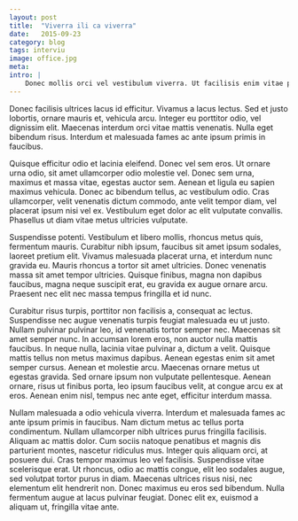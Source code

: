 ```yaml
---
layout: post
title:  "Viverra ili ca viverra"
date:   2015-09-23
category: blog
tags: interviu
image: office.jpg
meta:
intro: |
    Donec mollis orci vel vestibulum viverra. Ut facilisis enim vitae pellentesque rutrum. In eu justo ut mi imperdiet tristique. Nam consequat sollicitudin rhoncus. Aenean ornare, risus id vehicula ullamcorper, magna metus pellentesque sapien, at venenatis odio elit at nisl. Nunc semper accumsan mauris id euismod. Lorem ipsum dolor sit amet, consectetur adipiscing elit. Praesent pharetra varius neque, ac scelerisque diam ultrices quis. Nulla ultrices eros dui, a faucibus diam pharetra non. Nunc quis luctus risus. Donec quis quam auctor, dictum mauris mattis, molestie ex.
---
```

Donec facilisis ultrices lacus id efficitur. Vivamus a lacus lectus. Sed et justo lobortis, ornare mauris et, vehicula arcu. Integer eu porttitor odio, vel dignissim elit. Maecenas interdum orci vitae mattis venenatis. Nulla eget bibendum risus. Interdum et malesuada fames ac ante ipsum primis in faucibus.

Quisque efficitur odio et lacinia eleifend. Donec vel sem eros. Ut ornare urna odio, sit amet ullamcorper odio molestie vel. Donec sem urna, maximus et massa vitae, egestas auctor sem. Aenean et ligula eu sapien maximus vehicula. Donec ac bibendum tellus, ac vestibulum odio. Cras ullamcorper, velit venenatis dictum commodo, ante velit tempor diam, vel placerat ipsum nisi vel ex. Vestibulum eget dolor ac elit vulputate convallis. Phasellus ut diam vitae metus ultricies vulputate.

Suspendisse potenti. Vestibulum et libero mollis, rhoncus metus quis, fermentum mauris. Curabitur nibh ipsum, faucibus sit amet ipsum sodales, laoreet pretium elit. Vivamus malesuada placerat urna, et interdum nunc gravida eu. Mauris rhoncus a tortor sit amet ultricies. Donec venenatis massa sit amet tempor ultricies. Quisque finibus, magna non dapibus faucibus, magna neque suscipit erat, eu gravida ex augue ornare arcu. Praesent nec elit nec massa tempus fringilla et id nunc.

Curabitur risus turpis, porttitor non facilisis a, consequat ac lectus. Suspendisse nec augue venenatis turpis feugiat malesuada eu ut justo. Nullam pulvinar pulvinar leo, id venenatis tortor semper nec. Maecenas sit amet semper nunc. In accumsan lorem eros, non auctor nulla mattis faucibus. In neque nulla, lacinia vitae pulvinar a, dictum a velit. Quisque mattis tellus non metus maximus dapibus. Aenean egestas enim sit amet semper cursus. Aenean et molestie arcu. Maecenas ornare metus ut egestas gravida. Sed ornare ipsum non vulputate pellentesque. Aenean ornare, risus ut finibus porta, leo ipsum faucibus velit, at congue arcu ex at eros. Aenean enim nisl, tempus nec ante eget, efficitur interdum massa.

Nullam malesuada a odio vehicula viverra. Interdum et malesuada fames ac ante ipsum primis in faucibus. Nam dictum metus ac tellus porta condimentum. Nullam ullamcorper nibh ultrices purus fringilla facilisis. Aliquam ac mattis dolor. Cum sociis natoque penatibus et magnis dis parturient montes, nascetur ridiculus mus. Integer quis aliquam orci, at posuere dui. Cras tempor maximus leo vel facilisis. Suspendisse vitae scelerisque erat. Ut rhoncus, odio ac mattis congue, elit leo sodales augue, sed volutpat tortor purus in diam. Maecenas ultrices risus nisi, nec elementum elit hendrerit non. Donec maximus eu eros sed bibendum. Nulla fermentum augue at lacus pulvinar feugiat. Donec elit ex, euismod a aliquam ut, fringilla vitae ante.